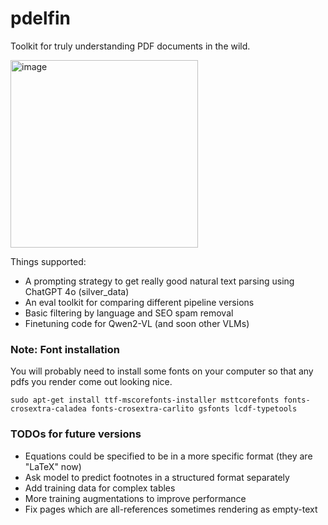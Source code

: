 # pdelfin

Toolkit for truly understanding PDF documents in the wild.

<img src="https://github.com/user-attachments/assets/984a645c-096d-4b9a-9c5b-44063004cd8c" alt="image" width="300"/>

Things supported:
 - A prompting strategy to get really good natural text parsing using ChatGPT 4o (silver_data)
 - An eval toolkit for comparing different pipeline versions
 - Basic filtering by language and SEO spam removal
 - Finetuning code for Qwen2-VL (and soon other VLMs)

### Note: Font installation

You will probably need to install some fonts on your computer so that any pdfs you render come out looking nice.

```
sudo apt-get install ttf-mscorefonts-installer msttcorefonts fonts-crosextra-caladea fonts-crosextra-carlito gsfonts lcdf-typetools

```


### TODOs for future versions
 - Equations could be specified to be in a more specific format (they are "LaTeX" now)
 - Ask model to predict footnotes in a structured format separately
 - Add training data for complex tables
 - More training augmentations to improve performance
 - Fix pages which are all-references sometimes rendering as empty-text
 

